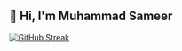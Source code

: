 ## 👋 Hi, I'm Muhammad Sameer

[![GitHub Streak](https://streak-stats.demolab.com?user=SameerAteeq&theme=dark&hide_border=true)](https://git.io/streak-stats)
